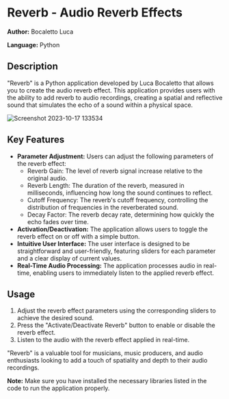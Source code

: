 # Reverb - Audio Reverb Effects

**Author:** Bocaletto Luca

**Language:** Python

## Description
"Reverb" is a Python application developed by Luca Bocaletto that allows you to create the audio reverb effect. This application provides users with the ability to add reverb to audio recordings, creating a spatial and reflective sound that simulates the echo of a sound within a physical space.

![Screenshot 2023-10-17 133534](https://github.com/elektronoide/Reverb/assets/134635227/3b5082c4-b2b1-4fc8-926d-1a95cd59f203)

## Key Features
- **Parameter Adjustment:** Users can adjust the following parameters of the reverb effect:
  - Reverb Gain: The level of reverb signal increase relative to the original audio.
  - Reverb Length: The duration of the reverb, measured in milliseconds, influencing how long the sound continues to reflect.
  - Cutoff Frequency: The reverb's cutoff frequency, controlling the distribution of frequencies in the reverberated sound.
  - Decay Factor: The reverb decay rate, determining how quickly the echo fades over time.
- **Activation/Deactivation:** The application allows users to toggle the reverb effect on or off with a simple button.
- **Intuitive User Interface:** The user interface is designed to be straightforward and user-friendly, featuring sliders for each parameter and a clear display of current values.
- **Real-Time Audio Processing:** The application processes audio in real-time, enabling users to immediately listen to the applied reverb effect.

## Usage
1. Adjust the reverb effect parameters using the corresponding sliders to achieve the desired sound.
2. Press the "Activate/Deactivate Reverb" button to enable or disable the reverb effect.
3. Listen to the audio with the reverb effect applied in real-time.

"Reverb" is a valuable tool for musicians, music producers, and audio enthusiasts looking to add a touch of spatiality and depth to their audio recordings.

**Note:** Make sure you have installed the necessary libraries listed in the code to run the application properly.
